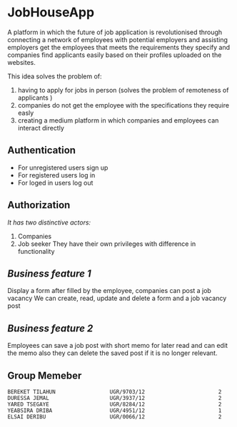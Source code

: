 # JobHouseApp
  A platform in which the future of job application is revolutionised through connecting a network of employees with potential employers and assisting employers get the employees that meets the requirements they specify and companies find applicants easily based on their profiles uploaded on the websites.
  
 This idea  solves the problem of:

  1. having to apply for jobs  in person (solves the problem of remoteness of applicants )
  2. companies do not get the employee with the specifications they require easly
  3. creating a medium platform in which companies and employees can interact directly 


## Authentication
* For unregistered users sign up 
* For registered users log in
* For loged in users log out

## Authorization
*It has two distinctive actors:*
1. Companies
2. Job seeker
They have their own privileges with difference in functionality

## *Business feature 1*
Display a form after filled by the employee, companies can post a job vacancy 
We can create, read, update and delete a form and a job vacancy post

## *Business feature 2*
Employees can save a job post with short memo for later read and can edit the memo also they can delete
the saved post if it is no longer relevant.
## Group Memeber			                    
	BEREKET TILAHUN                 UGR/9703/12                       2
	DURESSA JEMAL                   UGR/3937/12                       2
	YARED TSEGAYE                   UGR/8284/12                       2  
	YEABSIRA DRIBA                  UGR/4951/12                       1
	ELSAI DERIBU                    UGR/0066/12                       2


